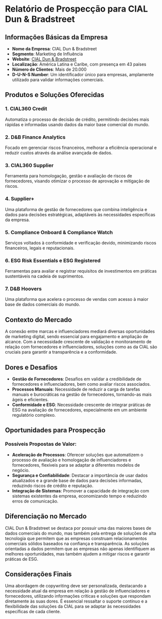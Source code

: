 # Relatório de Prospecção para CIAL Dun & Bradstreet

## Informações Básicas da Empresa

- **Nome da Empresa**: CIAL Dun & Bradstreet
- **Segmento**: Marketing de Influência
- **Website**: [CIAL Dun & Bradstreet](https://en.cialdnb.com)
- **Localização**: América Latina e Caribe, com presença em 43 países
- **Número de Clientes**: Mais de 20.000
- **D-U-N-S Number**: Um identificador único para empresas, amplamente utilizado para validar informações comerciais.

## Produtos e Soluções Oferecidas

### 1. CIAL360 Credit
Automatiza o processo de decisão de crédito, permitindo decisões mais rápidas e informadas usando dados da maior base comercial do mundo.

### 2. D&B Finance Analytics
Focado em gerenciar riscos financeiros, melhorar a eficiência operacional e reduzir custos através da análise avançada de dados.

### 3. CIAL360 Supplier
Ferramenta para homologação, gestão e avaliação de riscos de fornecedores, visando otimizar o processo de aprovação e mitigação de riscos.

### 4. Supplier+
Uma plataforma de gestão de fornecedores que combina inteligência e dados para decisões estratégicas, adaptáveis às necessidades específicas da empresa.

### 5. Compliance Onboard & Compliance Watch
Serviços voltados à conformidade e verificação devido, minimizando riscos financeiros, legais e reputacionais.

### 6. ESG Risk Essentials e ESG Registered
Ferramentas para avaliar e registrar requisitos de investimentos em práticas sustentáveis na cadeia de suprimentos.

### 7. D&B Hoovers
Uma plataforma que acelera o processo de vendas com acesso à maior base de dados comerciais do mundo.

## Contexto do Mercado

A conexão entre marcas e influenciadores mediará diversas oportunidades de marketing digital, sendo essencial para engajamento e ampliação de alcance. Com a necessidade crescente de validação e monitoramento de relação com fornecedores e influenciadores, soluções como as da CIAL são cruciais para garantir a transparência e a conformidade.

## Dores e Desafios

- **Gestão de Fornecedores**: Desafios em validar a credibilidade de fornecedores e influenciadores, bem como avaliar riscos associados.
- **Processos Manuais**: Necessidade de reduzir a carga de tarefas manuais e burocráticas na gestão de fornecedores, tornando-as mais ágeis e eficientes.
- **Conformidade e ESG**: Necessidade crescente de integrar práticas de ESG na avaliação de fornecedores, especialmente em um ambiente regulatório complexo.

## Oportunidades para Prospecção

### Possíveis Propostas de Valor:
- **Aceleração de Processos**: Oferecer soluções que automatizem o processo de avaliação e homologação de influenciadores e fornecedores, flexíveis para se adaptar a diferentes modelos de negócio.
- **Segurança e Confiabilidade**: Destacar a importância de usar dados atualizados e a grande base de dados para decisões informadas, reduzindo riscos de crédito e reputação.
- **Integração de Sistemas**: Promover a capacidade de integração com sistemas existentes da empresa, economizando tempo e reduzindo erros de comunicação.

## Diferenciação no Mercado

CIAL Dun & Bradstreet se destaca por possuir uma das maiores bases de dados comerciais do mundo, mas também pela entrega de soluções de alta tecnologia que permitem que as empresas construam relacionamentos comerciais sólidos baseados na confiança e transparência. As soluções orientadas a dados permitem que as empresas não apenas identifiquem as melhores oportunidades, mas também ajudem a mitigar riscos e garantir práticas de ESG.

## Considerações Finais

Uma abordagem de copywriting deve ser personalizada, destacando a necessidade atual da empresa em relação à gestão de influenciadores e fornecedores, utilizando informações críticas e soluções que respondam diretamente às suas dores. É essencial ressaltar o suporte contínuo e a flexibilidade das soluções da CIAL para se adaptar às necessidades específicas de cada cliente.
